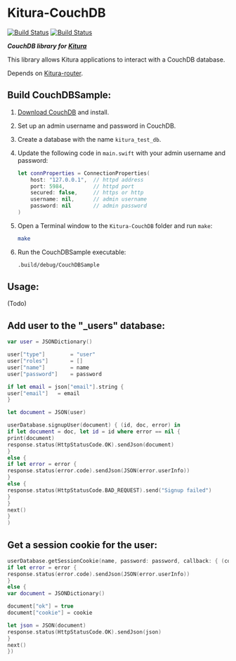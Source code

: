# Kitura-CouchDB

[![Build Status](https://travis-ci.org/IBM-Swift/Kitura-CouchDB.svg?branch=master)](https://travis-ci.org/IBM-Swift/Kitura-CouchDB)
[![Build Status](https://travis-ci.org/IBM-Swift/Kitura-CouchDB.svg?branch=develop)](https://travis-ci.org/IBM-Swift/Kitura-CouchDB)

***CouchDB library for [Kitura](https://github.com/IBM-Swift/Kitura)***

This library allows Kitura applications to interact with a CouchDB database.

Depends on [Kitura-router](https://github.com/IBM-Swift/Kitura-router).

## Build CouchDBSample:

1. [Download CouchDB](http://couchdb.apache.org/#download) and install.

2. Set up an admin username and password in CouchDB.

3. Create a database with the name `kitura_test_db`.

4. Update the following code in `main.swift` with your admin username and password:

	```swift
	let connProperties = ConnectionProperties(
    	host: "127.0.0.1",  // httpd address
    	port: 5984,         // httpd port
    	secured: false,     // https or http
    	username: nil,      // admin username
    	password: nil       // admin password
	)
	```

5. Open a Terminal window to the `Kitura-CouchDB` folder and run `make`:

	```bash
	make
	```

6. Run the CouchDBSample executable:

	```bash
	.build/debug/CouchDBSample
	```

## Usage:

(Todo)

## Add user to the "_users" database:

```swift
var user = JSONDictionary()

user["type"]        = "user"
user["roles"]       = []
user["name"]        = name
user["password"]    = password

if let email = json["email"].string {
user["email"]   = email
}

let document = JSON(user)

userDatabase.signupUser(document) { (id, doc, error) in
if let document = doc, let id = id where error == nil {
print(document)
response.status(HttpStatusCode.OK).sendJson(document)
}
else {
if let error = error {
response.status(error.code).sendJson(JSON(error.userInfo))
}
else {
response.status(HttpStatusCode.BAD_REQUEST).send("Signup failed")
}
}
next()
}
)
```

## Get a session cookie for the user:

```swift
userDatabase.getSessionCookie(name, password: password, callback: { (cookie, document, error) in
if let error = error {
response.status(error.code).sendJson(JSON(error.userInfo))
}
else {
var document = JSONDictionary()

document["ok"] = true
document["cookie"] = cookie

let json = JSON(document)
response.status(HttpStatusCode.OK).sendJson(json)
}
next()
})
```
